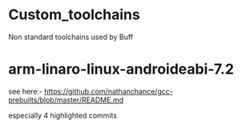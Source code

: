 # Custom_toolchains
Non standard toolchains used by Buff


# arm-linaro-linux-androideabi-7.2
see here:- https://github.com/nathanchance/gcc-prebuilts/blob/master/README.md

especially 4 highlighted commits
